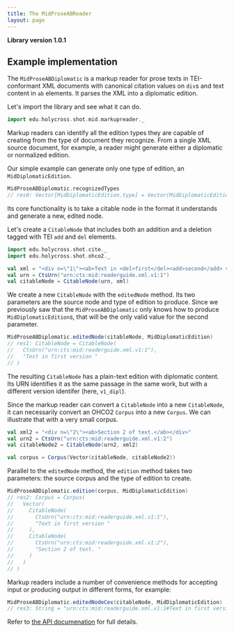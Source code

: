 ```yaml
---
title: The MidProseABReader
layout: page
---
```


**Library version 1.0.1**

## Example implementation

The `MidProseABDiplomatic` is a markup reader for prose texts in TEI-conformant XML documents with canonical citation values on `div`s and text content in `ab` elements.  It parses the XML into a diplomatic edition.

Let's import the library and see what it can do.

```scala
import edu.holycross.shot.mid.markupreader._
```

Markup readers can identify all the edition types they are capable of creating from the type of document they recognize.  From a single XML source document, for example, a reader might generate either a diplomatic or normalized edition.

Our simple example can generate only one type of edition, an `MidDiplomaticEdition`.


```scala
MidProseABDiplomatic.recognizedTypes
// res0: Vector[MidDiplomaticEdition.type] = Vector(MidDiplomaticEdition)
```

Its core functionality is to take a citable node in the format it understands and generate a new, edited node.


Let's create a `CitableNode` that includes both an addition and a deletion tagged with TEI `add` and `del` elements.

```scala
import edu.holycross.shot.cite._
import edu.holycross.shot.ohco2._

val xml = "<div n=\"1\"><ab>Text in <del>first</del><add>second</add> version</ab></div>"
val urn = CtsUrn("urn:cts:mid:readerguide.xml.v1:1")
val citableNode = CitableNode(urn, xml)
```

We create a new `CitableNode` with the `editedNode` method. Its two parameters are the source node and type of edition to produce.  Since we previously saw that the `MidProseABDiplomatic` only knows how to produce `MidDiplomaticEdition`s, that will be the only valid value for the second parameter.

```scala
MidProseABDiplomatic.editedNode(citableNode, MidDiplomaticEdition)
// res1: CitableNode = CitableNode(
//   CtsUrn("urn:cts:mid:readerguide.xml.v1:1"),
//   "Text in first version "
// )
```

The resulting `CitableNode` has a plain-text edition with diplomatic content.  Its URN identifies it as the same passage in the same work, but with a different version identifer (here, `v1_dipl`).



Since the markup reader can convert a `CitableNode` into a new `CitableNode`, it can necessarily convert an OHCO2 `Corpus` into a new `Corpus`.  We can illustrate that with a very small corpus.


```scala
val xml2 = "<div n=\"2\"><ab>Section 2 of text.</ab></div>"
val urn2 = CtsUrn("urn:cts:mid:readerguide.xml.v1:2")
val citableNode2 = CitableNode(urn2, xml2)

val corpus = Corpus(Vector(citableNode, citableNode2))
```

Parallel to the `editedNode` method, the `edition` method takes two parameters:  the source corpus and the type of edition to create.
```scala
MidProseABDiplomatic.edition(corpus, MidDiplomaticEdition)
// res2: Corpus = Corpus(
//   Vector(
//     CitableNode(
//       CtsUrn("urn:cts:mid:readerguide.xml.v1:1"),
//       "Text in first version "
//     ),
//     CitableNode(
//       CtsUrn("urn:cts:mid:readerguide.xml.v1:2"),
//       "Section 2 of text. "
//     )
//   )
// )
```

Markup readers include a number of convenience methods for accepting input or producing output in different forms, for example:

```scala
MidProseABDiplomatic.editedNodeCex(citableNode, MidDiplomaticEdition)
// res3: String = "urn:cts:mid:readerguide.xml.v1:1#Text in first version "
```

Refer to [the API documenation](https://hcmid.github.io/apidocs/markupreader/api/edu/holycross/shot/mid/markupreader/index.html) for full details.
